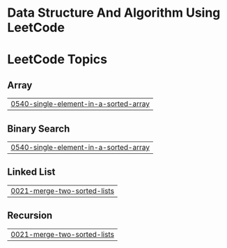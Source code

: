 # Data Structure And Algorithm Using LeetCode 

<!---LeetCode Topics Start-->
# LeetCode Topics
## Array
|  |
| ------- |
| [0540-single-element-in-a-sorted-array](https://github.com/mithun0619/Assignment/tree/master/0540-single-element-in-a-sorted-array) |
## Binary Search
|  |
| ------- |
| [0540-single-element-in-a-sorted-array](https://github.com/mithun0619/Assignment/tree/master/0540-single-element-in-a-sorted-array) |
## Linked List
|  |
| ------- |
| [0021-merge-two-sorted-lists](https://github.com/mithun0619/Assignment/tree/master/0021-merge-two-sorted-lists) |
## Recursion
|  |
| ------- |
| [0021-merge-two-sorted-lists](https://github.com/mithun0619/Assignment/tree/master/0021-merge-two-sorted-lists) |
<!---LeetCode Topics End-->
